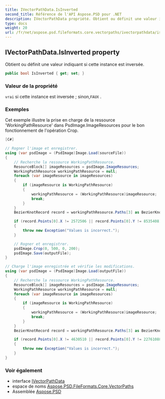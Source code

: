 ```yaml
---
title: IVectorPathData.IsInverted
second_title: Référence de l'API Aspose.PSD pour .NET
description: IVectorPathData propriété. Obtient ou définit une valeur indiquant si cette instance est inversée.
type: docs
weight: 20
url: /fr/net/aspose.psd.fileformats.core.vectorpaths/ivectorpathdata/isinverted/
---
```

## IVectorPathData.IsInverted property

Obtient ou définit une valeur indiquant si cette instance est inversée.

```csharp
public bool IsInverted { get; set; }
```

### Valeur de la propriété

`vrai` si cette instance est inversée ; sinon,`FAUX` .

### Exemples

Cet exemple illustre la prise en charge de la ressource 'WorkingPathResource' dans PsdImage.ImageResources pour le bon fonctionnement de l'opération Crop.

```csharp
[C#]

// Rogner l'image et enregistrer.
using (var psdImage = (PsdImage)Image.Load(sourceFile))
{
    // Recherche la ressource WorkingPathResource.
    ResourceBlock[] imageResources = psdImage.ImageResources;
    WorkingPathResource workingPathResource = null;
    foreach (var imageResource in imageResources)
    {
        if (imageResource is WorkingPathResource)
        {
            workingPathResource = (WorkingPathResource)imageResource;
            break;
        }
    }
    BezierKnotRecord record = workingPathResource.Paths[3] as BezierKnotRecord;

    if (record.Points[0].X != 2572506 || record.Points[0].Y != 8535408)
    {
        throw new Exception("Values is incorrect.");
    }

    // Rogner et enregistrer.
    psdImage.Crop(0, 500, 0, 200);
    psdImage.Save(outputFile);
}

// Charge l'image enregistrée et vérifie les modifications.
using (var psdImage = (PsdImage)Image.Load(outputFile))
{
    // Recherche la ressource WorkingPathResource.
    ResourceBlock[] imageResources = psdImage.ImageResources;
    WorkingPathResource workingPathResource = null;
    foreach (var imageResource in imageResources)
    {
        if (imageResource is WorkingPathResource)
        {
            workingPathResource = (WorkingPathResource)imageResource;
            break;
        }
    }
    BezierKnotRecord record = workingPathResource.Paths[3] as BezierKnotRecord;

    if (record.Points[0].X != 4630510 || record.Points[0].Y != 22761088)
    {
        throw new Exception("Values is incorrect.");
    }
}
```

### Voir également

* interface [IVectorPathData](../)
* espace de noms [Aspose.PSD.FileFormats.Core.VectorPaths](../../ivectorpathdata/)
* Assemblée [Aspose.PSD](../../../)


